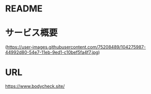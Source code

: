 # README

# サービス概要
(https://user-images.githubusercontent.com/75208489/104275987-44992d80-54e7-11eb-9ed1-c10bef5fa4f7.jpg)


# URL
https://www.bodycheck.site/
